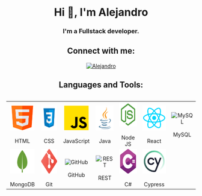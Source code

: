 <h1 align="center">Hi 👋, I'm Alejandro</h1>
<h3 align="center">I'm a Fullstack developer.</h3>

<h2 align="center">Connect with me:</h2>
<p align="center">
  <a href="https://www.linkedin.com/in/alejandro-amoroso/" target="blank">
    <img
      align="center"
      src="https://raw.githubusercontent.com/rahuldkjain/github-profile-readme-generator/master/src/images/icons/Social/linked-in-alt.svg"
      alt="Alejandro"
      height="30"
      width="40"
    />
  </a>
</p>

<h2 align="center">Languages and Tools:</h2>

<div style="display: flex; align-items: flex-start; align: center">
  <table align="center">
    <tr>
      <td align="center" width="96">
        <img src="/imgs/html5.png" alt="HTML" width="65" height="65"/><br /><br />HTML
      </td>
      <td align="center" width="96">
        <img src="/imgs/css.svg" alt="CSS" width="65" height="65"/><br /><br />CSS
      </td>
      <td align="center" width="96">
        <img src="/imgs/js.png" alt="JavaScript" width="65" height="65"/><br /><br />JavaScript
      </td>
      <td align="center" width="96">
        <img src="/imgs/java.svg" alt="Java" width="65" height="65"/><br /><br />Java
      </td>
      <td align="center" width="96">
        <img src="/imgs/nodejsalt.svg" alt="Node JS" width="65" height="65"/><br /><br />Node JS
      </td>
      <td align="center" width="96">
        <img src="/imgs/react.svg" alt="React" width="65" height="65"/><br /><br />React
      </td>
      <td align="center" width="96">
        <img src="https://techstack-generator.vercel.app/mysql-icon.svg" alt="MySQL" width="65" height="65"/><br /><br />MySQL
      </td>
    </tr>
    <tr>
      <td align="center" width="96">
        <img src="/imgs/mongo.png" alt="MongoDB" width="65" height="65"/><br /><br />MongoDB
      </td>
      <td align="center" width="96">
        <img src="/imgs/git.png" alt="Git" width="65" height="65"/><br /><br />Git
      </td>
      <td align="center" width="96">
        <img src="https://techstack-generator.vercel.app/github-icon.svg" alt="GitHub" width="65" height="65"/><br /><br />GitHub
      </td>
      <td align="center" width="96">
        <img src="https://techstack-generator.vercel.app/restapi-icon.svg" alt="REST" width="65" height="65"/><br /><br />REST
      </td>
      <td align="center" width="96">
        <img src="/imgs/csharp.png" alt="C#" width="65" height="65"/><br /><br />C#
      </td>
      <td align="center" width="96">
        <img src="/imgs/cypress.webp" alt="Cypress" width="65" height="65"/><br /><br />Cypress
      </td>
    </tr>
  </table>
</div> 
